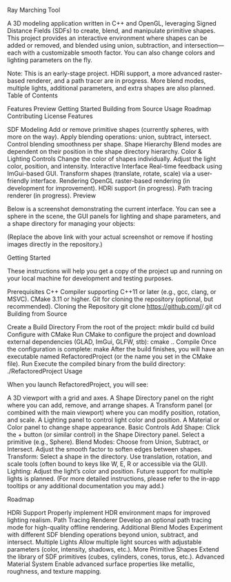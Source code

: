 Ray Marching Tool

A 3D modeling application written in C++ and OpenGL, leveraging Signed Distance Fields (SDFs) to create, blend, and manipulate primitive shapes. This project provides an interactive environment where shapes can be added or removed, and blended using union, subtraction, and intersection—each with a customizable smooth factor. You can also change colors and lighting parameters on the fly.

Note: This is an early-stage project. HDRi support, a more advanced raster-based renderer, and a path tracer are in progress. More blend modes, multiple lights, additional parameters, and extra shapes are also planned.
Table of Contents

Features
Preview
Getting Started
Building from Source
Usage
Roadmap
Contributing
License
Features

SDF Modeling
Add or remove primitive shapes (currently spheres, with more on the way).
Apply blending operations: union, subtract, intersect.
Control blending smoothness per shape.
Shape Hierarchy
Blend modes are dependent on their position in the shape directory hierarchy.
Color & Lighting Controls
Change the color of shapes individually.
Adjust the light color, position, and intensity.
Interactive Interface
Real-time feedback using ImGui-based GUI.
Transform shapes (translate, rotate, scale) via a user-friendly interface.
Rendering
OpenGL raster-based rendering (in development for improvement).
HDRi support (in progress).
Path tracing renderer (in progress).
Preview

Below is a screenshot demonstrating the current interface. You can see a sphere in the scene, the GUI panels for lighting and shape parameters, and a shape directory for managing your objects:

(Replace the above link with your actual screenshot or remove if hosting images directly in the repository.)

Getting Started

These instructions will help you get a copy of the project up and running on your local machine for development and testing purposes.

Prerequisites
C++ Compiler supporting C++11 or later (e.g., gcc, clang, or MSVC).
CMake 3.11 or higher.
Git for cloning the repository (optional, but recommended).
Cloning the Repository
git clone https://github.com/<YourUsername>/<YourRepoName>.git
cd <YourRepoName>
Building from Source

Create a Build Directory
From the root of the project:
mkdir build
cd build
Configure with CMake
Run CMake to configure the project and download external dependencies (GLAD, ImGui, GLFW, stb):
cmake ..
Compile
Once the configuration is complete:
make
After the build finishes, you will have an executable named RefactoredProject (or the name you set in the CMake file).
Run
Execute the compiled binary from the build directory:
./RefactoredProject
Usage

When you launch RefactoredProject, you will see:

A 3D viewport with a grid and axes.
A Shape Directory panel on the right where you can add, remove, and arrange shapes.
A Transform panel (or combined with the main viewport) where you can modify position, rotation, and scale.
A Lighting panel to control light color and position.
A Material or Color panel to change shape appearance.
Basic Controls
Add Shape: Click the + button (or similar control) in the Shape Directory panel. Select a primitive (e.g., Sphere).
Blend Modes: Choose from Union, Subtract, or Intersect. Adjust the smooth factor to soften edges between shapes.
Transform:
Select a shape in the directory.
Use translation, rotation, and scale tools (often bound to keys like W, E, R or accessible via the GUI).
Lighting:
Adjust the light’s color and position.
Future support for multiple lights is planned.
(For more detailed instructions, please refer to the in-app tooltips or any additional documentation you may add.)

Roadmap

HDRi Support
Properly implement HDR environment maps for improved lighting realism.
Path Tracing Renderer
Develop an optional path tracing mode for high-quality offline rendering.
Additional Blend Modes
Experiment with different SDF blending operations beyond union, subtract, and intersect.
Multiple Lights
Allow multiple light sources with adjustable parameters (color, intensity, shadows, etc.).
More Primitive Shapes
Extend the library of SDF primitives (cubes, cylinders, cones, torus, etc.).
Advanced Material System
Enable advanced surface properties like metallic, roughness, and texture mapping.
